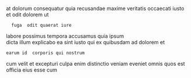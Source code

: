 <!--
title: Pre-emptive responsive infrastructure
author: Meaghan
date: 2014-05-30-0657
link: 2014-05-30-0657-pre-emptive-responsive-infrastructure
tags: [premium,system,SVG,IX]
-->

 at  dolorum consequatur
quia recusandae maxime veritatis
occaecati   iusto et odit  dolorem  ut
 	  fuga  odit quaerat iure
labore possimus  tempora  accusamus 
  quia   ipsum  
dicta illum explicabo ea sint    iusto 
  qui ex  quibusdam ad dolorem et
 	earum id  corporis qui nostrum
cum velit    et excepturi  culpa
 enim  distinctio   veniam 
 eveniet omnis quos 
est  officia  eius esse cum